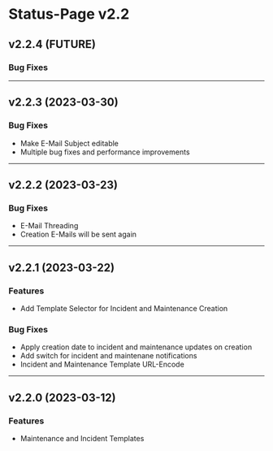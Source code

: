 # Status-Page v2.2

## v2.2.4 (FUTURE)

### Bug Fixes

---

## v2.2.3 (2023-03-30)

### Bug Fixes
* Make E-Mail Subject editable
* Multiple bug fixes and performance improvements

---

## v2.2.2 (2023-03-23)

### Bug Fixes
* E-Mail Threading
* Creation E-Mails will be sent again

---

## v2.2.1 (2023-03-22)

### Features
* Add Template Selector for Incident and Maintenance Creation

### Bug Fixes
* Apply creation date to incident and maintenance updates on creation
* Add switch for incident and maintenane notifications
* Incident and Maintenance Template URL-Encode

---

## v2.2.0 (2023-03-12)

### Features
* Maintenance and Incident Templates
